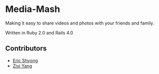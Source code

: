 # Media-Mash

Making it easy to share videos and photos with your friends and family.

Written in Ruby 2.0 and Rails 4.0

## Contributors
* [Eric Shyong](http://www.github.com/eshyong)
* [Ziyi Yang](http://www.github.com/ziyiyang8)
